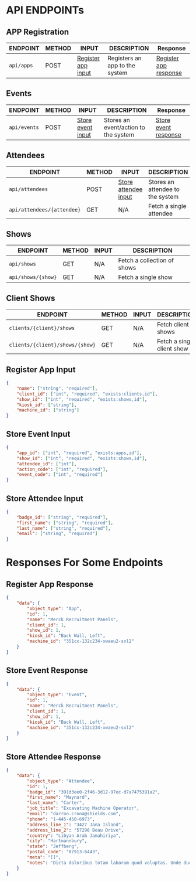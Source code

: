 # API ENDPOINTs

## APP Registration

| ENDPOINT   | METHOD | INPUT                                     | DESCRIPTION                    | Response                                        |
| ---------- | ------ | ----------------------------------------- | ------------------------------ | ----------------------------------------------- |
| `api/apps` | POST   | [Register app input](#register-app-input) | Registers an app to the system | [Register app response](#register-app-response) |

## Events

| ENDPOINT     | METHOD | INPUT                                   | DESCRIPTION                          | Response                                      |
| ------------ | ------ | --------------------------------------- | ------------------------------------ | --------------------------------------------- |
| `api/events` | POST   | [Store event input](#store-event-input) | Stores an event/action to the system | [Store event response](#store-event-response) |

## Attendees

| ENDPOINT                   | METHOD | INPUT                                         | DESCRIPTION                      | Response                                            |
| -------------------------- | ------ | --------------------------------------------- | -------------------------------- | --------------------------------------------------- |
| `api/attendees`            | POST   | [Store attendee input](#store-attendee-input) | Stores an attendee to the system | [Store attendee response](#store-attendee-response) |
| `api/attendees/{attendee}` | GET    | N/A                                           | Fetch a single attendee          |                                                     |

## Shows

| ENDPOINT           | METHOD | INPUT | DESCRIPTION                 |
| ------------------ | ------ | ----- | --------------------------- |
| `api/shows`        | GET    | N/A   | Fetch a collection of shows |
| `api/shows/{show}` | GET    | N/A   | Fetch a single show         |

## Client Shows

| ENDPOINT                        | METHOD | INPUT | DESCRIPTION                |
| ------------------------------- | ------ | ----- | -------------------------- |
| `clients/{client}/shows`        | GET    | N/A   | Fetch client shows         |
| `clients/{client}/shows/{show}` | GET    | N/A   | Fetch a single client show |

## Register App Input

```json
{
    "name": ["string", "required"],
    "client_id": ["int", "required", "exists:clients,id"],
    "show_id": ["int", "required", "exists:shows,id"],
    "kiosk_id": ["string"],
    "machine_id": ["string"]
}
```

## Store Event Input

```json
{
    "app_id": ["int", "required", "exists:apps,id"],
    "show_id": ["int", "required", "exists:shows,id"],
    "attendee_id": ["int"],
    "action_code": ["int", "required"],
    "event_code": ["int", "required"]
}
```

## Store Attendee Input

```json
{
    "badge_id": ["string", "required"],
    "first_name": ["string", "required"],
    "last_name": ["string", "required"],
    "email": ["string", "required"]
}
```

# Responses For Some Endpoints

## Register App Response

```json
{
    "data": {
        "object_type": "App",
        "id": 1,
        "name": "Merck Recruitment Panels",
        "client_id": 1,
        "show_id": 1,
        "kiosk_id": "Back Wall, Left",
        "machine_id": "351cx-132c234-xwaeu2-sxl2"
    }
}
```

## Store Event Response

```json
{
    "data": {
        "object_type": "Event",
        "id": 1,
        "name": "Merck Recruitment Panels",
        "client_id": 1,
        "show_id": 1,
        "kiosk_id": "Back Wall, Left",
        "machine_id": "351cx-132c234-xwaeu2-sxl2"
    }
}
```

## Store Attendee Response

```json
{
    "data": {
        "object_type": "Attendee",
        "id": 1,
        "badge_id": "391d3ee0-2f46-3d12-97ec-d7a7475391a2",
        "first_name": "Maynard",
        "last_name": "Carter",
        "job_title": "Excavating Machine Operator",
        "email": "darron.crona@shields.com",
        "phone": "1-445-450-6973",
        "address_line_1": "3427 Jana Island",
        "address_line_2": "57296 Beau Drive",
        "country": "Libyan Arab Jamahiriya",
        "city": "Hartmannbury",
        "state": "Jeffberg",
        "postal_code": "07913-6443",
        "meta": "[]",
        "notes": "Dicta doloribus totam laborum quod voluptas. Unde ducimus dolor nulla distinctio. Qui ut tempora itaque nulla sunt autem."
    }
}
```
